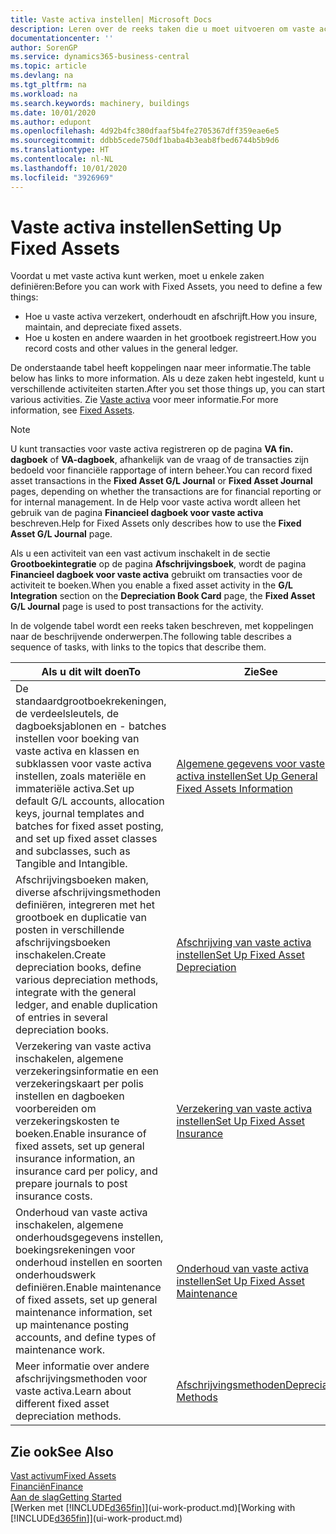 ```yaml
---
title: Vaste activa instellen| Microsoft Docs
description: Leren over de reeks taken die u moet uitvoeren om vaste activa in te stellen, zoals machines of gebouwen.
documentationcenter: ''
author: SorenGP
ms.service: dynamics365-business-central
ms.topic: article
ms.devlang: na
ms.tgt_pltfrm: na
ms.workload: na
ms.search.keywords: machinery, buildings
ms.date: 10/01/2020
ms.author: edupont
ms.openlocfilehash: 4d92b4fc380dfaaf5b4fe2705367dff359eae6e5
ms.sourcegitcommit: ddbb5cede750df1baba4b3eab8fbed6744b5b9d6
ms.translationtype: HT
ms.contentlocale: nl-NL
ms.lasthandoff: 10/01/2020
ms.locfileid: "3926969"
---
```

# <a name="setting-up-fixed-assets"></a><span data-ttu-id="fd38c-103">Vaste activa instellen</span><span class="sxs-lookup"><span data-stu-id="fd38c-103">Setting Up Fixed Assets</span></span>
<span data-ttu-id="fd38c-104">Voordat u met vaste activa kunt werken, moet u enkele zaken definiëren:</span><span class="sxs-lookup"><span data-stu-id="fd38c-104">Before you can work with Fixed Assets, you need to define a few things:</span></span>  

* <span data-ttu-id="fd38c-105">Hoe u vaste activa verzekert, onderhoudt en afschrijft.</span><span class="sxs-lookup"><span data-stu-id="fd38c-105">How you insure, maintain, and depreciate fixed assets.</span></span>  
* <span data-ttu-id="fd38c-106">Hoe u kosten en andere waarden in het grootboek registreert.</span><span class="sxs-lookup"><span data-stu-id="fd38c-106">How you record costs and other values in the general ledger.</span></span>  

<span data-ttu-id="fd38c-107">De onderstaande tabel heeft koppelingen naar meer informatie.</span><span class="sxs-lookup"><span data-stu-id="fd38c-107">The table below has links to more information.</span></span> <span data-ttu-id="fd38c-108">Als u deze zaken hebt ingesteld, kunt u verschillende activiteiten starten.</span><span class="sxs-lookup"><span data-stu-id="fd38c-108">After you set those things up, you can start various activities.</span></span> <span data-ttu-id="fd38c-109">Zie [Vaste activa](fa-manage.md) voor meer informatie.</span><span class="sxs-lookup"><span data-stu-id="fd38c-109">For more information, see [Fixed Assets](fa-manage.md).</span></span>  

> [!NOTE]  
>   <span data-ttu-id="fd38c-110">U kunt transacties voor vaste activa registreren op de pagina **VA fin. dagboek** of **VA-dagboek**, afhankelijk van de vraag of de transacties zijn bedoeld voor financiële rapportage of intern beheer.</span><span class="sxs-lookup"><span data-stu-id="fd38c-110">You can record fixed asset transactions in the **Fixed Asset G/L Journal** or **Fixed Asset Journal** pages, depending on whether the transactions are for financial reporting or for internal management.</span></span> <span data-ttu-id="fd38c-111">In de Help voor vaste activa wordt alleen het gebruik van de pagina **Financieel dagboek voor vaste activa** beschreven.</span><span class="sxs-lookup"><span data-stu-id="fd38c-111">Help for Fixed Assets only describes how to use the **Fixed Asset G/L Journal** page.</span></span>  

<span data-ttu-id="fd38c-112">Als u een activiteit van een vast activum inschakelt in de sectie **Grootboekintegratie** op de pagina **Afschrijvingsboek**, wordt de pagina **Financieel dagboek voor vaste activa** gebruikt om transacties voor de activiteit te boeken.</span><span class="sxs-lookup"><span data-stu-id="fd38c-112">When you enable a fixed asset activity in the **G/L Integration** section on the **Depreciation Book Card** page, the **Fixed Asset G/L Journal** page is used to post transactions for the activity.</span></span>

<span data-ttu-id="fd38c-113">In de volgende tabel wordt een reeks taken beschreven, met koppelingen naar de beschrijvende onderwerpen.</span><span class="sxs-lookup"><span data-stu-id="fd38c-113">The following table describes a sequence of tasks, with links to the topics that describe them.</span></span>  

| <span data-ttu-id="fd38c-114">Als u dit wilt doen</span><span class="sxs-lookup"><span data-stu-id="fd38c-114">To</span></span> | <span data-ttu-id="fd38c-115">Zie</span><span class="sxs-lookup"><span data-stu-id="fd38c-115">See</span></span> |
| --- | --- |
| <span data-ttu-id="fd38c-116">De standaardgrootboekrekeningen, de verdeelsleutels, de dagboeksjablonen en - batches instellen voor boeking van vaste activa en klassen en subklassen voor vaste activa instellen, zoals materiële en immateriële activa.</span><span class="sxs-lookup"><span data-stu-id="fd38c-116">Set up default G/L accounts, allocation keys, journal templates and batches for fixed asset posting, and set up fixed asset classes and subclasses, such as Tangible and Intangible.</span></span> |[<span data-ttu-id="fd38c-117">Algemene gegevens voor vaste activa instellen</span><span class="sxs-lookup"><span data-stu-id="fd38c-117">Set Up General Fixed Assets Information</span></span>](fa-how-setup-general.md) |
| <span data-ttu-id="fd38c-118">Afschrijvingsboeken maken, diverse afschrijvingsmethoden definiëren, integreren met het grootboek en duplicatie van posten in verschillende afschrijvingsboeken inschakelen.</span><span class="sxs-lookup"><span data-stu-id="fd38c-118">Create depreciation books, define various depreciation methods, integrate with the general ledger, and enable duplication of entries in several depreciation books.</span></span> |[<span data-ttu-id="fd38c-119">Afschrijving van vaste activa instellen</span><span class="sxs-lookup"><span data-stu-id="fd38c-119">Set Up Fixed Asset Depreciation</span></span>](fa-how-setup-depreciation.md) |
| <span data-ttu-id="fd38c-120">Verzekering van vaste activa inschakelen, algemene verzekeringsinformatie en een verzekeringskaart per polis instellen en dagboeken voorbereiden om verzekeringskosten te boeken.</span><span class="sxs-lookup"><span data-stu-id="fd38c-120">Enable insurance of fixed assets, set up general insurance information, an insurance card per policy, and prepare journals to post insurance costs.</span></span> |[<span data-ttu-id="fd38c-121">Verzekering van vaste activa instellen</span><span class="sxs-lookup"><span data-stu-id="fd38c-121">Set Up Fixed Asset Insurance</span></span>](fa-how-setup-insurance.md) |
| <span data-ttu-id="fd38c-122">Onderhoud van vaste activa inschakelen, algemene onderhoudsgegevens instellen, boekingsrekeningen voor onderhoud instellen en soorten onderhoudswerk definiëren.</span><span class="sxs-lookup"><span data-stu-id="fd38c-122">Enable maintenance of fixed assets, set up general maintenance information, set up maintenance posting accounts, and define types of maintenance work.</span></span> |[<span data-ttu-id="fd38c-123">Onderhoud van vaste activa instellen</span><span class="sxs-lookup"><span data-stu-id="fd38c-123">Set Up Fixed Asset Maintenance</span></span>](fa-how-setup-maintenance.md) |
| <span data-ttu-id="fd38c-124">Meer informatie over andere afschrijvingsmethoden voor vaste activa.</span><span class="sxs-lookup"><span data-stu-id="fd38c-124">Learn about different fixed asset depreciation methods.</span></span> |[<span data-ttu-id="fd38c-125">Afschrijvingsmethoden</span><span class="sxs-lookup"><span data-stu-id="fd38c-125">Depreciation Methods</span></span>](fa-depreciation-methods.md) |

## <a name="see-also"></a><span data-ttu-id="fd38c-126">Zie ook</span><span class="sxs-lookup"><span data-stu-id="fd38c-126">See Also</span></span>
[<span data-ttu-id="fd38c-127">Vast activum</span><span class="sxs-lookup"><span data-stu-id="fd38c-127">Fixed Assets</span></span>](fa-manage.md)  
[<span data-ttu-id="fd38c-128">Financiën</span><span class="sxs-lookup"><span data-stu-id="fd38c-128">Finance</span></span>](finance.md)  
[<span data-ttu-id="fd38c-129">Aan de slag</span><span class="sxs-lookup"><span data-stu-id="fd38c-129">Getting Started</span></span>](product-get-started.md)  
<span data-ttu-id="fd38c-130">[Werken met [!INCLUDE[d365fin](includes/d365fin_md.md)]](ui-work-product.md)</span><span class="sxs-lookup"><span data-stu-id="fd38c-130">[Working with [!INCLUDE[d365fin](includes/d365fin_md.md)]](ui-work-product.md)</span></span>
